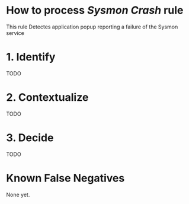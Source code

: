 # How to process *Sysmon Crash* rule
This rule Detectes application popup reporting a failure of the Sysmon service

# 1. Identify
TODO

# 2. Contextualize
TODO

# 3. Decide
TODO

# Known False Negatives
None yet.
